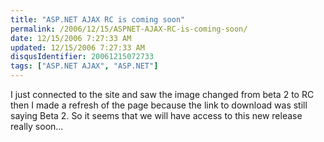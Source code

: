 ```yaml
---
title: "ASP.NET AJAX RC is coming soon"
permalink: /2006/12/15/ASPNET-AJAX-RC-is-coming-soon/
date: 12/15/2006 7:27:33 AM
updated: 12/15/2006 7:27:33 AM
disqusIdentifier: 20061215072733
tags: ["ASP.NET AJAX", "ASP.NET"]
---
```

I just connected to the site and saw the image changed from beta 2 to RC then I made a refresh of the page because the link to download was still saying Beta 2. So it seems that we will have access to this new release really soon...
